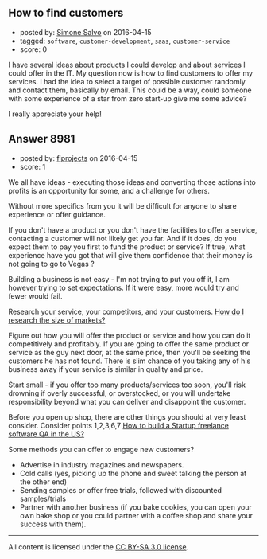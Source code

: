 ## How to find customers

- posted by: [Simone Salvo](https://stackexchange.com/users/4426980/simone-salvo) on 2016-04-15
- tagged: `software`, `customer-development`, `saas`, `customer-service`
- score: 0

<p>I have several ideas about products I could develop and about services I could offer in the IT. My question now is how to find customers to offer my services. I had the idea to select a target of possible customer randomly and contact them, basically by email. This could be a way, could someone with some experience of a star from zero start-up give me some advice?</p>

<p>I really appreciate your help!</p>



## Answer 8981

- posted by: [fiprojects](https://stackexchange.com/users/5370155/fiprojects) on 2016-04-15
- score: 1

<p>We all have ideas - executing those ideas and converting those actions into profits is an opportunity for some, and a challenge for others.</p>

<p>Without more specifics from you it will be difficult for anyone to share experience or offer guidance.</p>

<p>If you don't have a product or you don't have the facilities to offer a service, contacting a customer will not likely get you far. And if it does, do you expect them to pay you first to fund the product or service? If true, what experience have you got that will give them confidence that their money is not going to go to Vegas ?</p>

<p>Building a business is not easy - I'm not trying to put you off it, I am however trying to set expectations. If it were easy, more would try and fewer would fail.</p>

<p>Research your service, your competitors, and your customers.
<a href="https://startups.stackexchange.com/questions/8804/how-do-i-research-the-size-of-markets/8876#8876">How do I research the size of markets?</a></p>

<p>Figure out how you will offer the product or service and how you can do it competitively and profitably. If you are going to offer the same product or service as the guy next door, at the same price, then you'll be seeking the customers he has not found.  There is slim chance of you taking any of his business away if your service is similar in quality and price. </p>

<p>Start small - if you offer too many products/services too soon, you'll risk drowning if overly successful, or overstocked, or you will undertake responsibility beyond what you can deliver and disappoint the customer.</p>

<p>Before you open up shop, there are other things you should at very least consider. Consider points 1,2,3,6,7 <a href="https://startups.stackexchange.com/questions/8576/how-to-build-a-startup-freelance-software-qa-in-the-us/8585#8585">How to build a Startup freelance software QA in the US?</a></p>

<p>Some methods you can offer to engage new customers?</p>

<ul>
<li>Advertise in industry magazines and newspapers.</li>
<li>Cold calls (yes, picking up the phone and sweet talking the person at the other end)</li>
<li>Sending samples or offer free trials, followed with discounted samples/trials</li>
<li>Partner with another business (if you bake cookies, you can open your own bake shop or you could partner with a coffee shop and share your success with them).</li>
</ul>




---

All content is licensed under the [CC BY-SA 3.0 license](https://creativecommons.org/licenses/by-sa/3.0/).
